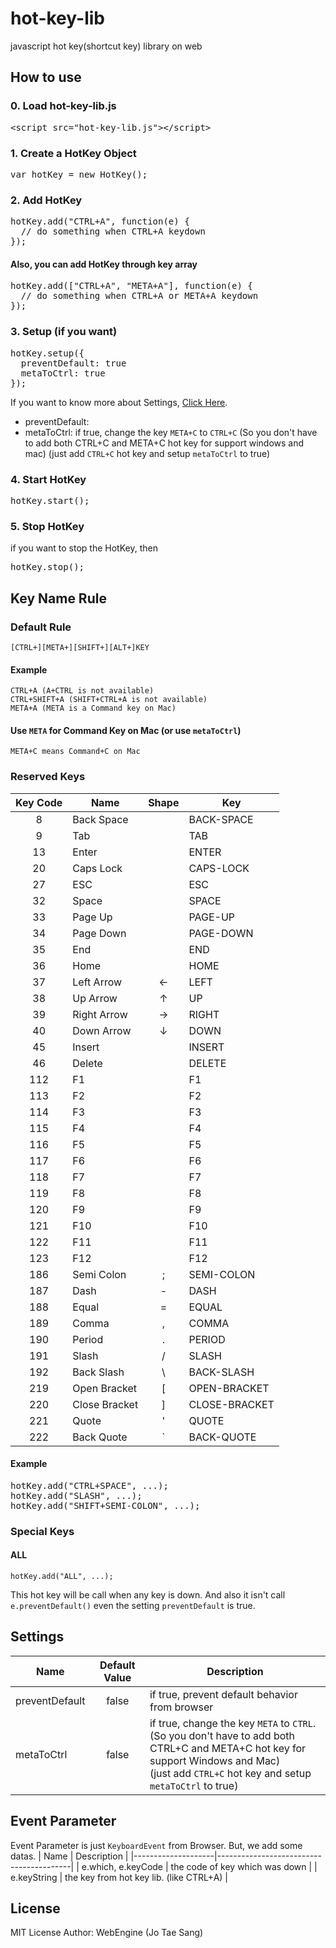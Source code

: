 # hot-key-lib
javascript hot key(shortcut key) library on web

## How to use

### 0. Load hot-key-lib.js
<pre>
&lt;script src="hot-key-lib.js"&gt;&lt;/script&gt;
</pre>

### 1. Create a HotKey Object
<pre>
var hotKey = new HotKey();
</pre>

### 2. Add HotKey
<pre>
hotKey.add("CTRL+A", function(e) {
  // do something when CTRL+A keydown
});
</pre>

#### Also, you can add HotKey through key array
<pre>
hotKey.add(["CTRL+A", "META+A"], function(e) {
  // do something when CTRL+A or META+A keydown
});
</pre>

### 3. Setup (if you want)
<pre>
hotKey.setup({
  preventDefault: true
  metaToCtrl: true
});
</pre>

If you want to know more about Settings, [Click Here](#Settings). 

* preventDefault: 
* metaToCtrl: if true, change the key `META+C` to `CTRL+C`
  (So you don't have to add both CTRL+C and META+C hot key for support windows and mac)
  (just add `CTRL+C` hot key and setup `metaToCtrl` to true)

### 4. Start HotKey
<pre>
hotKey.start();
</pre>

### 5. Stop HotKey
if you want to stop the HotKey, then
<pre>
hotKey.stop();
</pre>

## Key Name Rule

### Default Rule
    [CTRL+][META+][SHIFT+][ALT+]KEY

#### Example
    CTRL+A (A+CTRL is not available)
    CTRL+SHIFT+A (SHIFT+CTRL+A is not available)
    META+A (META is a Command key on Mac)

#### Use `META` for Command Key on Mac (or use `metaToCtrl`)
    META+C means Command+C on Mac

### Reserved Keys
| Key Code | Name          | Shape | Key           |
|:--------:|---------------|:-----:|---------------|
| 8        | Back Space    |       | BACK-SPACE    |
| 9        | Tab           |       | TAB           |
| 13       | Enter         |       | ENTER         |
| 20       | Caps Lock     |       | CAPS-LOCK     |
| 27       | ESC           |       | ESC           |
| 32       | Space         |       | SPACE         |
| 33       | Page Up       |       | PAGE-UP       |
| 34       | Page Down     |       | PAGE-DOWN     |
| 35       | End           |       | END           |
| 36       | Home          |       | HOME          |
| 37       | Left Arrow    | ←     | LEFT          |
| 38       | Up Arrow      | ↑     | UP            |
| 39       | Right Arrow   | →     | RIGHT         |
| 40       | Down Arrow    | ↓     | DOWN          |
| 45       | Insert        |       | INSERT        |
| 46       | Delete        |       | DELETE        |
| 112      | F1            |       | F1            |
| 113      | F2            |       | F2            |
| 114      | F3            |       | F3            |
| 115      | F4            |       | F4            |
| 116      | F5            |       | F5            |
| 117      | F6            |       | F6            |
| 118      | F7            |       | F7            |
| 119      | F8            |       | F8            |
| 120      | F9            |       | F9            |
| 121      | F10           |       | F10           |
| 122      | F11           |       | F11           |
| 123      | F12           |       | F12           |
| 186      | Semi Colon    | ;     | SEMI-COLON    |
| 187      | Dash          | -     | DASH          |
| 188      | Equal         | =     | EQUAL         |
| 189      | Comma         | ,     | COMMA         |
| 190      | Period        | .     | PERIOD        |
| 191      | Slash         | /     | SLASH         |
| 192      | Back Slash    | \     | BACK-SLASH    |
| 219      | Open Bracket  | [     | OPEN-BRACKET  |
| 220      | Close Bracket | ]     | CLOSE-BRACKET |
| 221      | Quote         | '     | QUOTE         |
| 222      | Back Quote    | `     | BACK-QUOTE    |

#### Example
<pre>
hotKey.add("CTRL+SPACE", ...);
hotKey.add("SLASH", ...);
hotKey.add("SHIFT+SEMI-COLON", ...);
</pre>

### Special Keys

#### ALL

    hotKey.add("ALL", ...);

This hot key will be call when any key is down.
And also it isn't call `e.preventDefault()` even the setting `preventDefault` is true.

## Settings
| Name           | Default Value | Description                                    |
|----------------|:-------------:|------------------------------------------------|
| preventDefault | false         | if true, prevent default behavior from browser |
| metaToCtrl     | false         | if true, change the key `META` to `CTRL`.<br>(So you don't have to add both CTRL+C and META+C hot key for support Windows and Mac)<br>(just add `CTRL+C` hot key and setup `metaToCtrl` to true) |

## Event Parameter
Event Parameter is just `KeyboardEvent` from Browser. But, we add some datas.
| Name               | Description                             |
|--------------------|-----------------------------------------|
| e.which, e.keyCode | the code of key which was down          |
| e.keyString        | the key from hot key lib. (like CTRL+A) |

## License
MIT License
Author: WebEngine (Jo Tae Sang)
